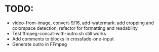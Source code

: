 # TODO:

- video-from-image, convert-9/16, add-watermark: add cropping and colorspace detection, refactor for formatting and readability
- Test ffmpeg-concat-with-outro.sh still works
- Add comments to blocks in crossfade-one-input
- Generate outro in FFmpeg